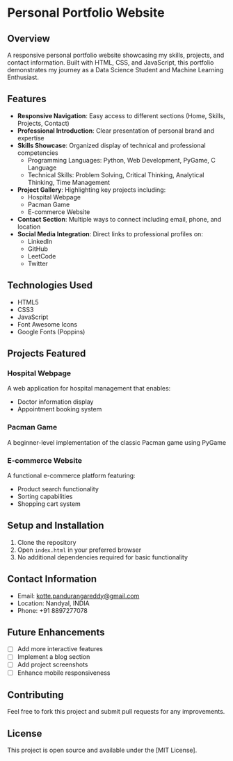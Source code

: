 # Personal Portfolio Website

## Overview
A responsive personal portfolio website showcasing my skills, projects, and contact information. Built with HTML, CSS, and JavaScript, this portfolio demonstrates my journey as a Data Science Student and Machine Learning Enthusiast.

## Features
- **Responsive Navigation**: Easy access to different sections (Home, Skills, Projects, Contact)
- **Professional Introduction**: Clear presentation of personal brand and expertise
- **Skills Showcase**: Organized display of technical and professional competencies
  - Programming Languages: Python, Web Development, PyGame, C Language
  - Technical Skills: Problem Solving, Critical Thinking, Analytical Thinking, Time Management
- **Project Gallery**: Highlighting key projects including:
  - Hospital Webpage
  - Pacman Game
  - E-commerce Website
- **Contact Section**: Multiple ways to connect including email, phone, and location
- **Social Media Integration**: Direct links to professional profiles on:
  - LinkedIn
  - GitHub
  - LeetCode
  - Twitter

## Technologies Used
- HTML5
- CSS3
- JavaScript
- Font Awesome Icons
- Google Fonts (Poppins)

## Projects Featured

### Hospital Webpage
A web application for hospital management that enables:
- Doctor information display
- Appointment booking system

### Pacman Game
A beginner-level implementation of the classic Pacman game using PyGame

### E-commerce Website
A functional e-commerce platform featuring:
- Product search functionality
- Sorting capabilities
- Shopping cart system

## Setup and Installation
1. Clone the repository
2. Open `index.html` in your preferred browser
3. No additional dependencies required for basic functionality

## Contact Information
- Email: kotte.pandurangareddy@gmail.com
- Location: Nandyal, INDIA
- Phone: +91 8897277078

## Future Enhancements
- [ ] Add more interactive features
- [ ] Implement a blog section
- [ ] Add project screenshots
- [ ] Enhance mobile responsiveness

## Contributing
Feel free to fork this project and submit pull requests for any improvements.

## License
This project is open source and available under the [MIT License].
